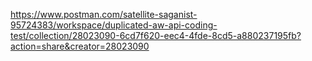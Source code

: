 https://www.postman.com/satellite-saganist-95724383/workspace/duplicated-aw-api-coding-test/collection/28023090-6cd7f620-eec4-4fde-8cd5-a880237195fb?action=share&creator=28023090
